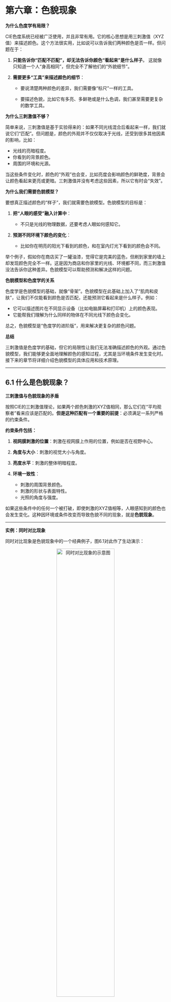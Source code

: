 # 第六章：色貌现象

**为什么色度学有局限？**

CIE色度系统已经被广泛使用，并且非常有用。它的核心思想是用三刺激值（XYZ值）来描述颜色。这个方法很实用，比如说可以告诉我们两种颜色是否一样。但问题在于：

1. **只能告诉你“匹配不匹配”，却无法告诉你颜色“看起来”是什么样子**。
   这就像只知道一个人“身高相同”，但完全不了解他们的“外貌细节”。

2. **需要更多“工具”来描述颜色的细节**：

    - 要说清楚两种颜色的差异，我们需要像“标尺”一样的工具。

    - 要描述色貌，比如它有多亮、多鲜艳或是什么色调，我们甚至需要更复杂的数学工具。

**为什么三刺激值不够？**

简单来说，三刺激值是基于实验得来的：如果不同光线混合后看起来一样，我们就说它们“匹配”。但问题是，颜色的外观并不仅仅取决于光线，还受到很多其他因素的影响，比如：

- 光线的亮暗程度。
- 你看到的背景颜色。
- 周围的环境和光源。

当这些条件变化时，颜色的“外观”也会变，比如亮度会影响颜色的鲜艳度，背景会让颜色看起来更亮或更暗。三刺激值并没有考虑这些因素，所以它有时会“失效”。

**为什么我们需要色貌模型？**

要想真正描述颜色的“样子”，我们就需要色貌模型。色貌模型的目标是：

1. **把“人眼的感受”融入计算中**：

    - 不只是光线的物理数据，还要考虑人眼如何感知它。

2. **预测不同环境下颜色的变化**：

    - 比如你在明亮的阳光下看到的颜色，和在室内灯光下看到的颜色会不同。

举个例子，假如你在商店买了一罐油漆，觉得它是完美的蓝色，但刷到家里的墙上却发现颜色完全不一样。这是因为商店和你家里的光线、环境都不同，而三刺激值没法告诉你这种差异。色貌模型可以帮助预测和解决这样的问题。

**色貌模型和色度学的关系**

色度学是色貌模型的基础，就像“骨架”。色貌模型在此基础上加入了“肌肉和皮肤”，让我们不仅能看到颜色是否匹配，还能预测它看起来是什么样子。例如：

- 它可以描述图片在不同显示设备（比如电脑屏幕和打印机）上的颜色表现。
- 它能帮我们理解为什么同样的物体在不同光线下颜色会变化。

总之，色貌模型是“色度学的进阶版”，用来解决更复杂的颜色问题。

**总结**

三刺激值是色度学的基础，但它的局限性让我们无法准确描述颜色的外观。通过色貌模型，我们能够更全面地理解颜色的感知过程，尤其是当环境条件发生变化时。接下来的章节将详细介绍色貌模型的具体应用和技术原理。

---

## 6.1 什么是色貌现象？

**三刺激值与色貌现象的矛盾**

按照CIE的三刺激值理论，如果两个颜色刺激的XYZ值相同，那么它们在“平均观察者”看来应该是匹配的。**但是这种匹配有一个重要的前提**：必须满足一系列严格的约束条件。

**约束条件包括：**

1. **视网膜刺激的位置**：刺激在视网膜上作用的位置，例如是否在视野中心。
2. **角度与大小**：刺激的视觉大小与角度。
3. **亮度水平**：刺激的整体明暗程度。
4. **环境一致性**：

    - 刺激的周围背景颜色。
    - 刺激的形状与表面特性。
    - 光照的角度与强度。

如果这些条件中的任何一个被打破，即使刺激的XYZ值相等，人眼感知到的颜色也会发生变化。这种因环境或条件改变而导致色貌不同的现象，就是**色貌现象**。

---

**实例：同时对比现象**

同时对比现象是色貌现象中的一个经典例子，图6.1对此作了生动演示：

<p align="center">
  <img src="../imgs/chapter6/6-1.png" alt="同时对比现象的示意图" width="60%">
</p>
<p align="center">
  图 6.1：同时对比现象示意图——（a）灰色块在相同灰色背景下；（b）灰色块分别位于白色和黑色背景下，展示背景亮度对颜色感知的影响。
</p>


1. **一致背景下的颜色匹配**：  
   在图6.1(a)中，两个灰色块放置在相同的灰色背景上。由于它们的三刺激值完全一致，同时它们处于相同的环境条件中，所以看起来颜色匹配。

2. **不同背景下的颜色失配**：  
   在图6.1(b)中，左侧灰色块被放置在白色背景上，右侧灰色块被放置在黑色背景上。尽管两块灰色块的XYZ值仍然完全相同，但它们的外观发生了显著变化：  

    - **黑色背景上的灰色块显得更亮**。  
    - **白色背景上的灰色块显得更暗**。


**原因**：  
这种现象源于背景亮度对颜色感知的影响。简单的三刺激值模型无法解释这种变化。

---

**为什么需要色貌模型？**

在许多实际应用中，三刺激值模型的约束条件很难完全满足，例如不同的光源、背景或观看角度都会改变色貌。在这些场景下，仅靠三刺激值描述颜色匹配已经不足，需要引入**色貌模型**来综合考虑以下因素：

1. **背景对颜色的影响**：  
   同时对比效应就是背景亮度影响颜色感知的典型案例。

2. **周围环境的变化**：  
   不同的光源、亮度水平或周围颜色都会对色貌产生显著影响。

3. **认知和心理的影响**：  
   大脑对颜色的解释、记忆偏好以及观看情境等因素也会改变颜色的感知。

---

**总结**

色貌现象打破了三刺激值系统的基础假设，表明需要更复杂的模型来描述颜色在复杂环境中的感知外观。色貌模型通过引入更多的环境和心理参数，能够更准确地预测颜色在实际场景中的表现，为颜色科学和实际应用提供了重要工具。

---

## 6.2 同时对比、增强效应和扩展效应

同时对比、清晰化效应和扩展效应是与刺激的**空间结构**密切相关的三种**色貌现象**。这些现象通过背景和空间结构的变化影响颜色的感知。

**同时对比现象**

图6.1已经展示了**同时对比现象**。当两个相同的灰色块分别置于不同背景上时，其外观发生了显著变化：

    - 黑色背景让灰色块看起来更亮。
	- 白色背景让灰色块看起来更暗。

**同时对比现象**是背景颜色改变导致刺激色貌偏移的结果。这些颜色偏移与**对立颜色理论**密切相关：

	- 明暗对立：浅色背景让颜色看起来更暗，深色背景让颜色看起来更亮。
	- 色调对立：
		- 红色诱发绿色感。
		- 黄色诱发蓝色感。
		- 蓝色诱发黄色感。

这种现象已被广泛研究和应用，例如Josef Albers在《颜色的相互作用》中教授艺术家和设计师如何规避误区并利用这一效应。更深入的研究可以在经典**色觉书籍**中找到，例如Hurvich（1981）、Boynton（1979）和Evans（1948）。

Cornelissen和Brenner（1991）基于局部色适应的概念，探讨了适应与**色感诱导**的关系。Blackwell和Buchsbaum（1988a）则研究了**空间**和**色彩因素**对诱导程度的影响。

<p align="center">
  <img src="../imgs/chapter6/6-2.png" alt="复杂的同时对比现象" width="60%">
</p>
<p align="center">
  图 6.2：复杂同时对比现象示意图——红色和青色方块分别被黄色和蓝色条纹包围。右侧压缩后的图像展示了随着空间频率增加（或块状减小），效应的增强。
</p>

**图 6.2 的说明**

图6.2展示了**同时对比现象**的复杂性。所有红色方块（图6.2(a)）和青色方块（图6.2(b)）的边缘色彩（两条黄色边和两条蓝色边）是完全一致的。然而，方块的外观取决于其位于黄色条纹还是蓝色条纹上：

	- 黄色条纹上的方块：受到黄色的诱导，看起来更深、更偏蓝。
	- 蓝色条纹上的方块：受到蓝色的诱导，看起来更浅、更偏黄。

这种对比效应并不仅仅由方块局部的边缘颜色决定，还受到更大范围的**空间结构**影响。右侧压缩后的面板说明了这种效应与**空间频率**的依赖关系：随着块状变小或频率变高，诱导效应增强。

这种现象有时被称为**色彩白效应（Chromatic White Effect）**。历史上，它的灰阶版本被称为**White错觉（White’s Illusion）**，但White（2010）指出更合适的命名可能是**Munker错觉**或**Munker-White错觉**。这一现象已经被多种**认知和计算理论**探讨，包括：

	- 格式塔心理学的“图-地”解释：这种解释强调背景和主体之间的整体关系。
	- 计算视觉模型：Blakeslee和McCourt（1999）提出的计算模型成功预测了该效应。

**小结**

同时对比现象是色貌现象的核心，展示了背景颜色和空间结构如何共同影响颜色感知。这些效应不仅影响设计与艺术，也为理解人类视觉系统提供了重要线索。

---

**Crispening（增强效应）**


增强效应（Crispening）是指当比较的颜色刺激与其背景颜色相似时，人眼对颜色差异的感知会被放大。换句话说，当刺激与背景的颜色接近时，刺激之间的颜色差异会显得更为明显。

**增强效应的示例**

图6.3展示了增强效应的一个典型例子：两个灰色样本在不同背景上的表现：

	- 当灰色样本位于灰色背景上时，它们的亮度差异显得更大。
	- 而当样本位于白色或黑色背景上时，亮度差异显得较小。

这种现象同样适用于颜色差异。例如，当彩色样本的背景颜色与样本颜色接近时，样本间的色彩差异也会显得更加明显。

<p align="center">
  <img src="../imgs/chapter6/6-3.png" alt="增强效应的示意图" width="60%">
</p>
<p align="center">
  图 6.3：增强效应示意图——两个灰色样本在灰色背景上的亮度差异更为显著，而在白色或黑色背景上则显得较弱。
</p>

**理论基础与研究**

增强效应的理论基础可以追溯到Craik（1939）的一篇经典论文，他提出这种现象是**局部适应**的结果。此后，Semmelroth（1970）对增强效应进行了全面研究，并提出了一种预测模型。而Whittle（1992）在研究灰阶差异的感知时，提供了一个更现代化的模型。

**小结**

增强效应展示了背景与刺激颜色相似性对感知的显著影响。这一现象强调了背景颜色在颜色感知中的重要作用，为色貌模型的研究提供了重要线索。进一步研究和建模有助于更准确地预测颜色在不同背景条件下的感知差异。

---

**Spreading（扩散效应）**


扩散效应（Spreading）是指当刺激的**空间频率**增加（即刺激变得更小或间隔更紧密）时，同时对比效应逐渐减弱，取而代之的是颜色与背景的**混合现象**。这种混合并不是完全的颜色融合，而是刺激的颜色开始受到背景颜色的影响，显得更加接近背景的色调。

**扩散效应的特点**

1. **空间频率的影响**：  
   当刺激的空间频率进一步增加到足够高时，刺激和背景会发生“**空间融合**”，即它们不再被视为独立的元素，而是作为一个整体来看待（例如半色调图像中的小点在足够远的距离看起来是连续的色块）。

2. **扩散与融合的区别**：  
   扩散效应发生在刺激仍然被感知为独立个体的情况下，即在空间频率尚未达到完全融合之前。

**扩散效应的示例**

图6.4展示了扩散效应在颜色维度上的表现。红色条纹位于黄色和蓝色背景上，并随着空间频率的变化表现出不同程度的扩散现象：

	- 红色条纹在蓝色背景上显得更偏蓝。
	- 红色条纹在黄色背景上显得更偏黄。

随着空间频率增加（条纹变得更窄，或者观察者的观看距离增加），红色条纹的颜色更加受到背景颜色的影响，扩散效应变得更显著。图6.4的右侧通过压缩水平图案来增加条纹的空间频率，直观展示了这一现象。

<p align="center">
  <img src="../imgs/chapter6/6-4.png" alt="扩散效应的示意图" width="60%">
</p>
<p align="center">
  图 6.4：扩散效应示意图——红色条纹在蓝色背景上显得偏蓝，在黄色背景上显得偏黄。右侧压缩图案增加了空间频率，使扩散效应更为显著。
</p>

**扩散效应的研究与应用**

1. **早期研究**：  
   Chevreul（1839）在研究挂毯设计时首次系统研究了扩散效应与对比效应。他发现为了在挂毯的复杂空间结构中保持设计元素的色貌，设计者常常需要根据背景和配置调整色彩。

2. **相关现象**：  
   扩散效应与**霓虹扩散效应（Neon Spreading）**有一定关联，后者是一种结合了扩散和透明感知的更复杂现象，Bressan（1993）对此作了详细研究。

**扩散效应的生理基础**

扩散效应及其相关现象表明，人类视觉系统的**侧向交互作用**和**适应效应**在颜色感知中起到了重要作用。这种机制不仅影响我们对局部颜色的感知，也决定了刺激在不同空间频率下的外观变化。

**小结**

扩散效应说明了背景与空间频率在颜色感知中的重要性。通过了解扩散效应，可以更好地设计色彩在复杂视觉场景中的表现，尤其是在需要控制背景与主体颜色交互的应用中（如图像处理、印刷设计等）。

---


## 6.3 贝佐尔德-布鲁克色相偏移（色相随亮度变化）

通常，人们认为色相可以通过单色光的波长来指定。然而，事实并非如此，正如贝佐尔德-布鲁克色相偏移现象所示。色相偏移发生在观察单色刺激时，随着其亮度变化，色相并不会保持不变。

**图 6.5：贝佐尔德-布鲁克色相偏移的实验数据示例。**  
图中显示了在亮度降低10倍的情况下，为保持色相恒定所需的波长变化。

<p align="center">
  <img src="../imgs/chapter6/6-5.png" alt="贝佐尔德-布鲁克色相偏移的实验数据示例" width="60%">
</p>
<p align="center">
  图 6.5：贝佐尔德-布鲁克色相偏移的实验数据示例。
</p>

**贝佐尔德-布鲁克色相偏移的实验结果**  
Purdy（1931）报道了一些关于贝佐尔德-布鲁克色相偏移的典型实验结果。图 6.5 展示了Purdy（1931）研究中的部分结果。图中的数据表明，为了保持色相恒定，随着亮度降低10倍，所需的波长变化。例如，要匹配650 nm光的色相，在亮度减少到原来的十分之一时（即亮度减少10倍），所需的光波长为620 nm（波长偏移-30 nm）。需要注意的是，给定的单色光无论在何种亮度水平下，其相对三刺激值都是相同的（因为在三刺激色度学中通常不考虑绝对亮度水平）。因此，仅凭三刺激值可以预测单色光在所有亮度水平下的颜色应该保持不变。然而，Purdy的结果显然推翻了这一假设，表明要预测色貌，必须考虑绝对亮度水平。

**贝佐尔德-布鲁克色相偏移的含义**  
贝佐尔德-布鲁克色相偏移表明，在视网膜锥体吸收能量之后、色相判断之前，视觉系统中存在非线性过程。Savoie（1973）讨论了一些更现代的数据和对贝佐尔德-布鲁克色相偏移的建模。Hunt（1989）则指出，贝佐尔德-布鲁克色相偏移不会发生在相关颜色之间。

---

## 6.4 阿布尼效应（色相随色度纯度变化）

如果将白光与给定波长的单色光进行加法混合，混合物的色度纯度会发生变化，同时保持恒定的主波长。可能有理由认为，在色度图中，这些混合物的集合会沿着从白点到单色刺激的直线分布，并且其感知色相保持不变。然而，正如贝佐尔德-布鲁克色相偏移所示，单色刺激的波长并不能很好地描述感知色相。将单色光与白光混合同样不能保持色相不变。这种现象被称为阿布尼效应。

阿布尼效应可以通过绘制单色光与白光混合物的恒定感知色相的等高线来加以说明。这些结果来自于Robertson（1970）的一项研究，图 6.6 展示了这一结果。图 6.6 显示了几条恒定感知色相的曲线，这些曲线是基于三位观察者的心理物理实验结果绘制的。在色度图中，恒定感知色相的曲线呈现弯曲形状，这一现象也适用于其他类型的刺激。例如，通过研究Newhall（1940）发布的Munsell色相重新命名研究，我们可以看到恒定Munsell色相的曲线，这些曲线如图 6.7 所示。

<p align="center">
  <img src="../imgs/chapter6/6-6.png" alt="阿布尼效应示意图" width="60%">
</p>
<p align="center">
  图 6.6：CIE 1931色度图中恒定色相的等高线，展示了阿布尼效应。
</p>

<p align="center">
  <img src="../imgs/chapter6/6-7.png" alt="恒定Munsell色相的等高线" width="60%">
</p>
<p align="center">
  图 6.7：CIE 1931色度图中恒定Munsell色相（色值为5）的等高线。
</p>

**阿布尼效应的含义**  
总而言之，阿布尼效应指出，在色度图中，从白点辐射出的直线并不是恒定色相的线。与贝佐尔德-布鲁克效应类似，阿布尼效应暗示了视觉系统中锥体激发与色相感知之间的非线性过程，Purdy（1931）对此进行了讨论。近期关于贝佐尔德-布鲁克色相偏移和阿布尼效应的实验数据已由Ayama等人（1987）和O’Neil等人（2012）发布。

---


## 6.5 赫尔姆霍兹-科尔劳施效应（明度依赖于亮度和色度）

在CIE色度系统中，Y三刺激值定义了刺激的亮度，或称亮度因子，通常用于表示刺激在光谱分布上的光强。然而，亮度仅反映物理光学特性，无法直接表示人眼对明度的感知，这种感知会受到色度纯度（饱和度）和色相的显著影响。赫尔姆霍兹-科尔劳施效应即描述了这种现象：当亮度（Y值）保持不变时，感知明度随色度纯度（饱和度）的增加而增强。这种效应在恒定亮度的情况下，表现为图 6.8 中等高线的弯曲。图中的等高线标注了在不同色度下，感知明度相对于白点明度的比值，数值越大，说明感知明度越高。

<p align="center">
  <img src="../imgs/chapter6/6-8.png" alt="赫尔姆霍兹-科尔劳施效应示意图" width="60%">
</p>
<p align="center">
  图 6.8：赫尔姆霍兹-科尔劳施效应示意图——恒定亮度下的感知明度与亮度比的等高线。
</p>

> 译者注：这个图稍微有些抽象，我们尝试理解下。首先等高线标签‘1.0’，‘1.1’表示的是感知亮度（明度）相对于物理亮度的比值，离白点越远，色纯度越高，人眼对这些颜色的感知亮度（明度）显著增强，因此比值变大。这个点就是该效应的核心——即明度受色度影响，色度值越大（颜色越纯），人眼感觉越亮！

**赫尔姆霍兹-科尔劳施效应的建模**  
已经采取了多种方法来建模赫尔姆霍兹-科尔劳施效应。其中一种方法使用了Ware和Cowan方程（Hunt 1991a）。这些方程依赖于计算一个基于色度的修正因子，如公式(6.1)所示：

<div class="math-block">
  <div class="equation">
    $$
    F = 0.256 - 0.184y - 2.527xy + 4.656x^3y + 4.657xy^4 \tag{6.1}
    $$ 
  </div>
</div>

公式(6.1)给出了色度相关的修正因子。对所有相关的刺激进行修正因子的计算后，如果满足公式(6.2)中的等式，则认为两个刺激在明度上是相同的。

<div class="math-block">
  <div class="equation">
    $$
    \log(L_1) + F_1 = \log(L_2) + F_2 \tag{6.2}
    $$ 
  </div>
</div>

在公式(6.2)中，\( L \) 是亮度，\( F \) 是根据公式(6.1)计算出的修正因子。Ware和Cowan方程最初是为不相关颜色导出的。类似的实验结果表明，赫尔姆霍兹-科尔劳施效应也适用于相关颜色。

**赫尔姆霍兹-科尔劳施效应的应用**  
Fairchild和Pirrotta（1991）对这些研究进行了回顾，并推导出一个简单的预测方程。在这项工作中，推导出了CIELAB明度预测器 \( L^* \) 的修正公式，\( L^* \) 作为CIELAB色度 \( C^*_{ab} \) 和色相角 \( h_{ab} \) 的函数。色度明度预测器 \( L^{**} \) 的形式如公式(6.3)所示：

<div class="math-block">
  <div class="equation">
    $$
    L^{**} = L^* + f_2(L^*)f_1(h_{ab})C^*_{ab} \tag{6.3}
    $$ 
  </div>
</div>

公式(6.3)通过调整基于亮度的 \( L^* \) 明度预测器，加入了一个与色度和色相相关的附加因子，从而描述了赫尔姆霍兹-科尔劳施效应。这一明度预测器的详细信息可以在Fairchild和Pirrotta（1991）中找到。

**赫尔姆霍兹-科尔劳施效应的示例**  
赫尔姆霍兹-科尔劳施效应的一个例子可以通过观察Munsell色卡样本来验证。恒定Munsell色值的样本定义为具有恒定亮度因子。因此，当检查给定色相和色值的Munsell色卡样本时，亮度因子保持不变，而色度在变化。检查这些色卡的样本可以看出，较高色度的色卡确实显得更亮，且效应的大小取决于所检查的具体色相和色值。

**赫尔姆霍兹-科尔劳施效应的结论**  
赫尔姆霍兹-科尔劳施效应表明，感知明度（以及亮度）不能严格地被视为刺激亮度（或相对亮度）的单一维度函数。当刺激的色度增加时，在恒定亮度下，它看起来更亮。通过闪烁光度法（如 \( V(l) \) 曲线）测量的光谱光效能与赫尔姆霍兹-科尔劳施效应所描述的异色明度匹配的差异，已被Kraft和Werner（1994）研究并讨论。

> 译者注：该效应对于tone mapping operator的算法影响很大，传统tmo认为，只要压缩亮度就可以了，但实际上，亮度的感知（明度）是和色纯度相关的，所以对于TMO的设计，只考虑亮度的压缩是远远不够的

---
## 6.6 亨特效应（彩度随亮度增加而增强）

通过仔细观察周围的视觉世界，可以发现物体的色貌会随着整体亮度水平的变化而显著改变。例如，在阳光明媚的夏日下午，物体显得鲜艳和对比度强，而在黄昏时，颜色则变得暗淡和低调。亨特效应和史蒂文斯效应（参见 6.7 节）描述了这些外观属性。图 6.9 通过一组模拟不同照明水平的照片展示了这些效应。

<p align="center">
  <img src="../imgs/chapter6/6-9.png" alt="亨特效应和史蒂文斯效应的模拟场景" width="60%">
</p>
<p align="center">
  图 6.9：模拟亨特效应和史蒂文斯效应的照片序列——左侧图像为高亮度场景（中午），显示高对比度和高彩度；向右逐渐降低亮度，直到最右端的黄昏光照水平，对比度和彩度都显著下降。
</p>

**亨特效应的研究背景**  
亨特效应得名于 Hunt（1952）的一项研究，该研究探讨了光明和黑暗适应对颜色感知的影响。在这项研究中，Hunt 使用一种双眼分视法（haploscopic matching），让每只眼睛适应不同的观察条件，并通过每只眼所呈现刺激之间的匹配来收集对应颜色的数据。图 6.10 展示了亨特研究结果的示意图，其中数据点表示不同适应水平下对应彩度感知的变化。

<p align="center">
  <img src="../imgs/chapter6/6-10.png" alt="亨特效应的对应色度示意图" width="60%">
</p>
<p align="center">
  图 6.10：亨特效应示意图——显示在亮度变化中的对应色度，数据点以亮度水平标记。
</p>

> 译者注：这张图很有可能绘制出错了，hunt描述的是随着亮度增大，彩度增大——就是越远离中心白点，靠近边缘——这个图绘制反了


亨特的研究表明，低色度纯度的刺激在亮度为 10,000 cd/m² 时，需要与亮度为 1 cd/m² 的高色度纯度刺激匹配。更简单地说，随着给定颜色刺激亮度的增加，其感知的彩度也会增加。

**亨特效应的观察实例**  
亨特效应可以通过多种方式观察到。例如，通过观察图 4.1 中渲染的立方体，并假设你身处该照明环境中，可以注意到被更多光线照射的立方体面显得更有彩度。同样，可以将一张彩色图像（如图 4.1）放置在低光照环境下，观察其颜色变得暗淡。然后，将其移动到显著更亮的环境（例如明亮的观察箱或阳光下），你会发现图像元素的彩度显著增强。图 6.9 模拟了这一现象。

**亨特效应的意义**  
亨特效应表明，给定刺激的彩度随着亮度水平的增加而增强。这一效应强调了在色貌模型中考虑绝对亮度水平的重要性，而传统的色度学并未考虑这一点。

> **译者注：亨特效应对ISP算法的启示**  

> **色调映射（Tone Mapping）**：在亮度被压缩的高亮区域，由于没有相应降低彩度，色彩会呈现不自然的过度饱和状态。
特别是在原本高亮的区域，色彩会显得特别鲜艳，与实际视觉体验不符。而且，不同亮度区域的色彩饱和度会出现不连续的现象。高光区域的色彩会显得特别突兀，而暗部区域的色彩则相对显得过于暗淡，
这就是目前很多企业遇到的问题。
---

## 6.7 史蒂文斯效应（对比度随亮度增加而增强）

史蒂文斯效应是亨特效应的近亲。亨特效应指的是**彩度对比度（Colorfulness Contrast）**随着亮度增加而增强，而史蒂文斯效应则指的是**明度对比度（Brightness/Lightness Contrast）**随亮度增加而增强。

在理解这些效应时，对比度应被看作是感知明度（或亮度）相对于物理亮度变化率的速率。例如，随着亮度增加，黑色会显得更深沉，白色会显得更明亮，从而增强了对比度。有关对比度的更完整讨论，请参阅 Fairchild (1995b)。

---

**史蒂文斯效应的研究背景**  
史蒂文斯效应得名于一项经典心理物理学研究（Stevens and Stevens, 1963）。在这项研究中，观察者被要求在不同适应条件下对刺激的明度进行大小估计。研究结果表明，感知明度与测量亮度之间的关系通常遵循一个幂函数。这种幂函数关系在心理物理学中有时被称为**史蒂文斯幂律**。

在以线性坐标绘制时，幂函数的关系会呈现曲线，但在对数坐标系下，幂函数的关系会成为一条直线，其斜率等于幂函数的指数。图 6.11 展示了 Stevens 和 Stevens (1963) 实验中典型的结果，其中在对数轴上绘制了不同适应亮度下的平均相对明度估计与相对亮度的关系。

<p align="center">
  <img src="../imgs/chapter6/6-11.png" alt="史蒂文斯效应的明度对比曲线" width="60%">
</p>
<p align="center">
  图 6.11：史蒂文斯效应中明度对比度随着适应亮度变化的曲线。黑色曲线表示暗适应，红色、绿色和蓝色曲线分别表示增加的亮适应水平。
</p>

---

**史蒂文斯效应的意义**  
如图 6.11 所示，随着适应亮度增加，该关系的斜率（也即幂函数的指数）会增加。这表明，当亮度水平增加时：

- 黑色会显得更深沉。

- 白色会显得更明亮。

这种现象看似有些反直觉，但它确实是人眼的感知规律。你可以通过观察图像在高亮度和低亮度下的表现来验证史蒂文斯效应：
1. 在低亮度水平下，图像的对比度较低：白色区域看起来不够明亮，黑色区域也不够深。
2. 当图像放置到显著更高的照明环境中时，白色区域变得非常明亮，黑色区域变得更暗，对比度显著增强。

图 6.9 中对彩色图像的模拟同样展示了这一现象。

---

## 6.8 赫尔森-贾德效应（非选择性样本的色相变化）

**赫尔森-贾德效应**是一种难以捉摸的现象，在正常的观察条件下几乎无法察觉。实际上，它在实际应用中的重要性非常有限。然而，这一效应被纳入讨论，因为一些色貌模型（如 Hunt 模型和 Nayatani 等人模型）对这一效应有相当明确的预测。因此，在实现这些模型时，理解其定义并评估其重要性非常必要。

---


**实验背景与结果**
最早描述赫尔森-贾德效应的实验数据由 Helson (1938) 提出。在实验中，观察者被放置在一个光室中（类似于一个封闭的小房间），这个房间通过几乎单色的光线照明。经过一定的训练后，观察者需要对各种中性（非选择性）样本赋予 Munsell 标准值。

实验的典型结果如图 6.12 所示，背景为 Munsell 值为 5 的中性灰。实验表明，在强烈的单色光照下：

1. **样本比背景亮时**，样本呈现与光源相同的色相。

2. **样本比背景暗时**，样本呈现光源补色的色相。

<p align="center">
  <img src="../imgs/chapter6/6-12.png" alt="赫尔森-贾德效应的实验结果示意图" width="60%">
</p>
<p align="center">
  图 6.12：赫尔森（1938）实验结果的示意图——中性样本在绿色光源下的 Munsell 色相和色度变化，背景为灰色。
</p>

---

**关键发现与局限性**

1. **单色光的必要性**  
   赫尔森指出，这种效应只有在几乎完全单色的光源下才能观察到。如果光线中加入了 5% 的白光，效应完全消失。这意味着该效应在实际应用中意义有限，因为颜色刺激几乎从未在纯单色光下进行评估。

2. **特殊实验条件**  
   最近的实验（Mori et al., 1991）通过双眼分视法（haploscopic viewing）再现了这一效应，这种方法为每只眼睛提供不同的适应条件，从而增加了观察到该效应的可能性。然而，这种效应在正常观察条件下无法观察或演示。

3. **认知机制与适应**  
   在正常的视觉条件下，认知机制会“抵消光源的影响”（discount the illuminant），从而使中性样本的外观保持中性色。然而，单色光环境和分视法实验可能阻碍了这些认知机制的正常发挥，从而导致该效应的产生。

4. **高色度的矛盾现象**  
   在赫尔森的实验中，观察者对 Munsell 值小于 2 的样本赋予了高达 6–8 的色度值。由于 Munsell 值为 2 的样本接近黑色，这种现象在实际物体模式中是不可能发生的。观察者报告称，在这些条件下，样本上似乎叠加了光源补色的“发光效应”，这与同时对比效应和不完全适应一致。

5. **实验复杂性的影响**  
   赫尔森-贾德效应只能在简单的实验条件下观察到。例如，单独的非选择性样本在均匀背景上呈现效应，而复杂的刺激（例如一系列不同反射率的非选择性样本）无法产生该效应。

---

**效应的意义与模型预测**

尽管赫尔森-贾德效应的实际重要性存疑，但它对某些色貌模型的预测有一定影响。这些模型在处理强光源下的色外观预测时，需要考虑这一效应的可能性。

---
## 6.9 巴特尔森-布雷内曼方程（图像对比度随环境变化）

通过匹配和比例测量实验，巴特尔森和布雷内曼发现：当图像的环境从暗变为弱光再到明亮时，**图像的感知对比度会增强**。

**机制分析**：

   - 暗环境会使图像的暗部区域看起来更亮，但对亮部区域影响较小（白色区域仍然显得是白色）。

   - 由于暗部区域的变化较大，整体感知对比度随之改变。

这些结果与摄影印刷和图像再现中的最佳色调再现要求一致。例如：

- **摄影打印**：在平均亮度环境中观看的照片，原始场景与打印图像的相对亮度呈一对一的线性关系。

- **投影胶片**：在暗环境下观看时，由于环境降低了感知对比度，胶片需要通过更高的物理对比度（伽马约为 1.5）进行补偿。

- **电视图像**：通常在弱光环境中观看，电视系统会采用伽马约为 1.25 的指数关系来调整图像。

<p align="center">
  <img src="../imgs/chapter6/6-13.png" alt="巴特尔森-布雷内曼实验中的明度对比变化曲线" width="60%">
</p>
<p align="center">
  图 6.13：巴特尔森-布雷内曼实验结果——环境相对亮度对感知明度对比度的影响（巴特尔森，1975）。
</p>

**环境效应的依赖性**  

巴特尔森和布雷内曼的研究进一步指出，**环境效应的大小**取决于以下因素：

1. **观察者个体差异**：不同的观察者对环境变化的敏感性不同。

2. **图像尺寸**：较大的图像可能减少环境对对比度的影响。

3. **任务要求**：如果观察者专注于图像中央部分，环境效应几乎可以完全消除（Fairchild 和 Johnson，1999；Liu 和 Fairchild，2007）。

**巴特尔森-布雷内曼方程**  
巴特尔森和布雷内曼发表了描述实验结果的方程，并在后续研究中（Bartleson, 1975）给出了简化形式，以方便实际应用。图 6.13 展示了环境对明度对比的影响，其结果在对数坐标下呈直线关系，转换为线性坐标时则为幂函数。

**日常应用中的反例**  

有趣的是，尽管巴特尔森-布雷内曼方程预测暗环境会降低感知对比度，但在日常使用中常会出现相反的现象。例如：

- 使用者在电脑工作站工作时常关闭房间灯光以提高显示器的对比度。

- 这种现象实际上是因为房间灯光会在显示器屏幕表面引入反射，降低图像的物理对比度。

- 如果可以在不增加反射的情况下照亮显示器周围环境（例如在显示器后方放置光源），显示器的感知对比度实际上会比完全黑暗环境下更高。


> 译者注：该效应和gamma很相似，但是不是一回事情，它关注的是图像整体的感知对比度，而gamma是关注的中性灰的精细变化。

---

## 6.10 消光效应


人眼对光源颜色的适应可以分为两种机制：感官机制和认知机制。科学研究表明（Fairchild 1992b, 1993a; Hunt 和 Winter 1975），仅靠感官机制无法完全适应光源颜色的变化。然而，在日常生活中，我们通常会感知物体的颜色，仿佛已经完全适应了光源颜色。比如，在钨丝灯、荧光灯或日光下，白色物体依然看起来是白色。这种现象的实现，依赖于我们的大脑对物体、光源和观察环境的认知能力，而不仅仅是眼睛的感官功能。关于这些适应机制的具体细节，可以参考本书第8章。

“抵消光源效应”是指人们能够根据当前的光源环境调整对物体颜色的理解。这种能力使我们对物体颜色的感知更加稳定，不会因为光源的变化而有太大偏差。换句话说，我们常常会觉得“颜色属于物体本身”，而不是因为光线不同而改变。

这种能力对图像处理有重要意义，尤其是在比较不同介质（如纸质印刷品和电子屏幕显示）时。例如，当我们看印刷品时，通常能够忽略周围光线的影响，正确地感知颜色。但在观看电脑屏幕时，由于屏幕上的颜色不是反射光，而是发光，这种“抵消光源”的效果就不明显了。因此，在设计与光源相关的视觉系统时，需要特别考虑这种差异。

近年来，许多研究探讨了复杂的视觉环境如何影响颜色感知。比如：

- **Gilchrist** 和 **Arend** 等人研究了背景对颜色的影响；
- **Craven** 和 **Foster** 探讨了观察者如何分辨光源颜色的变化和物体颜色的变化；
- **Lotto** 和 **Purves** 提出了经验理论，尝试用实际观察结果解释颜色感知。

通过这些研究，我们更加了解了大脑是如何“忽略”光源的颜色变化，让我们看见物体真实颜色的。

> 译者注：该效应和color constancy有何显著区别？我觉得是没有的。



---

## 6.11 其他背景、结构和心理效应

有许多不同的颜色感知效应，它们取决于刺激的结构和/或背景。其中一些属于视觉错觉，另一些则提出了传统色度学和颜色感知建模的有趣挑战。有许多有趣的视觉错觉，几乎所有关于颜色或视觉的优秀教材都会包括一些视觉错觉（如Barlow和Mollon 1982，Hurvich 1981，Wandell 1995）。因此，在此不会重复这些内容。然而，几个例子有助于说明背景和结构效应对颜色感知的重要性。

<p align="center">
  <img src="../imgs/chapter6/6-14.png" alt="结构错觉示例，中心圆圈的大小对比" width="60%">
</p>
<p align="center">
  图 6.14：结构错觉示例，两个中央圆圈的直径相同，但一个圆圈看起来较小，因为它被较大的圆圈包围。
</p>

**背景和结构效应示例**

图6.14展示了一个与颜色无关的结构性错觉，但它确实说明了背景的重要性。图中的两个中央圆圈在物理上具有相同的直径。然而，环绕着较大圆圈的那个圆圈看起来比另一个小。尽管这个效应没有专门涉及颜色问题，但它显示了空间变量如何影响感知，并且空间和色觉之间肯定存在相互作用。

**空间结构对颜色感知的影响**

在颜色感知方面，大小、形状和空间结构可以产生重要影响。一般来说，较大的刺激物看起来更亮且较少饱和，可能是由于局部适应于刺激本身。Xiao等人（2009，2010，2011）最近的研究探讨了大小和背景效应对颜色感知的影响。各种透明度效应有助于说明空间感知和色觉之间的相互作用。Adelson（1993）构建了一个这样的演示。图6.15(a)显示了两行相同的灰色菱形。在图6.15(b)中，灰色尖端添加到了菱形上，但几乎没有影响菱形本身的外观。在图6.15(c)中，菱形被部分放置在两种不同的背景上。由于菱形的部分与两种背景重叠，所以两行菱形的外观变化最小。然而，在图6.15(d)中，背景和尖端都已加入到菱形中。现在，由于背景和尖端的共同作用，两个菱形行之间的外观差异变得显著。这一变化可以被认知为透明或阴影效应。

**颜色感知中的空间配置与认知解释**

同样的演示可以通过使用例如黄色和蓝色背景与尖端来完成，进而展示颜色感知的效应。这个演示说明，不仅是刺激物的空间配置，而且它们的感知解释也会影响外观。图6.16展示了一个类似的效应，发生在现实场景中，其中建筑物侧面的阴影效果被轻松忽略（参见6.10节中的照明去除效应，图6.16提供了一个例子）。

**“填充”效应和其他感知现象**


<p align="center">
  <img src="../imgs/chapter6/6-15.png" alt="依赖于空间结构解释的显现对比效应" width="60%">
</p>
<p align="center">
  图 6.15：依赖于空间结构解释的显现对比效应。 
  (a) 两行相同的灰色菱形。 
  (b) 添加尖端后，菱形的外观几乎没有变化。 
  (c) 菱形放置在两个不同的背景上，外观变化最小。 
  (d) 同时添加背景和尖端后，外观差异显著，菱形的下行看起来像是被阴影遮挡的物体。
</p>

<p align="center">
  <img src="../imgs/chapter6/6-16.png" alt="现实世界中的照明去除效应" width="60%">
</p>
<p align="center">
  图 6.16：现实世界中的照明去除效应。 
  我们能够轻松辨认出棚屋侧面在阴影中的白色油漆与屋顶在阳光下的深灰色瓦片，即使这两个区域的亮度相同。图像中，白色区域看起来更亮，因为我们去除了照明差异的影响（在现实场景中，这一效应更加显著）。
</p>


与此相关的还有各种“填充”感知现象，最近De Weerd等人（1998）的研究对此进行了探讨。Shevell（1993，2012）报告了关于结构效应对颜色感知的其他重要证据。在早期的实验中，简单的空间结构被添加到有色刺激物的周围，这些效应深远，无法通过通常的同时对比和适应理论来解释。Shevell（2012）回顾了几项关于这些效应的研究。这些结果突显了在考虑空间和颜色变量时应当将它们视为相互关联的因素，而非单独的存在。虽然各种颜色感知模型确实以简单的方式将空间变量纳入其中，但沿着Poirson和Wandell（1993）提出的思路进行更复杂的探索仍然是必要的。

**基于认知解释的颜色演示和效应**

其他一些有趣的颜色演示和效应在一定程度上依赖于对刺激物结构和背景的认知解释。经典的记忆颜色实验通常出现在感觉与知觉教材中，属于这一类。记忆颜色是指观察者记住熟悉物体的典型颜色。在图像重现中，像天空、皮肤和叶子这样的物体常常被提及（Bartleson 1960，Hunt 1995，Hunt等人 1974）。其他例子包括一些简单且容易重复的实验，例如用橙色纸张剪出番茄和香蕉的形状，观察者被要求评估这两个物体的颜色感知。通常，剪成香蕉形状的橙色纸张会被感知为比任意形状的纸张更黄色，而剪成番茄形状的纸张则会被感知为更红。这些效应虽然较小，但却非常一致，再次强调了观察者对刺激物的解读在颜色感知中的重要性。

**记忆颜色的实验结果**

关于颜色记忆特征的更多实验结果已由Nilsson和Nelson（1981）以及Jin和Shevell（1996）发表。


### 6.11.1 两色投影

与记忆颜色相关的现象之一是由Land（1959）展示的著名两色投影，这种投影包含了完整的色貌，尽管它没有使用传统颜色计量理论所要求的三种基色。图6.17展示了两色投影的过程。原始彩色图像（图6.17(a)）被分离成三种黑白正片（图6.17(b)），分别代表红色、绿色和蓝色信息，类似于Maxwell（1858-1862）原始的彩色摄影过程。通常，这三张正片会通过红、绿、蓝滤光片进行投影并重叠，从而准确再现原始图像（如图6.17(a)所示）。然而，在Land的两色投影中，红色分离图像通过红色滤光片投影，绿色分离图像使用白光投影，而蓝色分离图像则完全不进行投影（如图6.17(c)所示）。虽然可以预期这种投影只会产生一种偏粉色的图像，但结果确实呈现出相当丰富的色彩（尽管远不如三色投影那样丰富，Land似乎从未进行过直接比较）。两色投影的质量取决于主题内容，因为如果能够应用记忆颜色，效果会得到增强。事实上，Kodak在1915年就专利了一种两色系统，名为Kodachrome（后来的其他产品也使用了这一名称），这比Land意外重新发现该技术的时间早了几十年（McCarthy 1987）。此外，还有其他商业系统，如1916年起用于电影的两色Technicolor。图6.18展示了1914年乔治·伊士曼使用两色（橙色/青色）Kodachrome胶片拍摄的图像。与Land的两色投影一样，肤色是最常见的主题。

<p align="center">
  <img src="../imgs/chapter6/6-17.png" alt="两色图像复原示例" width="60%">
</p>
<p align="center">
  图 6.17：两色图像复原的示例。（a）原始全彩图像。（b）图像的红、绿、蓝分离。（c）红色分离图像通过红色滤光片投影，绿色分离图像使用白光投影的组合。
</p>


**图6.18 乔治·伊士曼的肖像，约1914年**

此图像使用了早期（于1915年获得专利）的两色Kodachrome过程制作，使用低密度的绿色青色板（来自绿色曝光）和高密度的橙色板（来自红色曝光），这两片板被夹在一起形成单一透明板。图像由乔治·伊士曼国际摄影和电影博物馆提供。

<p align="center">
  <img src="../imgs/chapter6/6-18.png" alt="乔治·伊士曼肖像" width="60%">
</p>
<p align="center">
  图 6.18：乔治·伊士曼的肖像，约1914年。使用早期两色Kodachrome过程制作的彩色板，组装过程。此图像由乔治·伊士曼国际摄影和电影博物馆提供。
</p>

**颜色对心理的影响**

纯粹的心理学效应，例如颜色对情绪的影响，也是非常有趣的（即使未完全被科学阐明），且与颜色感知效应相关。关于颜色与人类反应的整体研究可以在Babbitt（1967）中找到，该书重点讨论了颜色与健康之间的相互作用，而Birren（1978）则提供了一个科学且合适的怀疑态度，讨论颜色对人类的影响。虽然颜色确实可以影响人的情绪，甚至有时影响表现，但这种效应通常是个体性的，而且强度在不同人之间差异显著。因此，诸如因为蓝色能让人冷静而决定将房间涂成蓝色这类决策，无法以普遍的确定性做出。然而，最近的几项研究确实展示了一些统计学上显著的基本心理反应（但这并不使它们变得普遍）。例如，Elliot和Niesta（2008）以及Elliot等人（2009）发现，观看红色会产生回避反应，降低学术考试的表现，但相反，穿红色衣服的女性比其他颜色的女性更具吸引力。（这两项研究的结论是：看到穿红色衣服的女性会让男人更被吸引，但也会使他在考试时表现更差）。红色吸引力的研究结果也在Guéguen（2012）的研究中得到了确认，他发现穿红色衣服的女性更吸引司机选择搭载。另一个有趣的颜色心理学互动是在职业冰球比赛中，制服颜色对攻击性行为的影响（Webster等人 2011）。

---

## 6.12 颜色恒常性？


颜色恒常性是一个经常被讨论，但也常常被误解的现象。通常，我们说颜色恒常性是指物体的颜色在不同光照条件下看起来保持不变。然而，这个定义有点误导。原因很简单，**因为人类并不存在真正的颜色恒常性**！前面提到的色觉适应实验数据，以及第8章关于色觉适应的讨论，已经很清楚地证明了这一点。这里有一个有趣的思维实验，能帮助我们理解“颜色恒常性”这个概念的问题。如果物体的颜色真的是恒定的，那么在进行颜色匹配时，就不需要考虑光源的影响了。这样，色貌模型也就不需要了，因为CIE XYZ 颜色计量学理论就能在任何光照条件下定义颜色。但显然并非如此，变色物体的颜色匹配实验就说明了这一点——有些物体在某些光源下颜色匹配，但在其他光源下却不匹配。所以，变色对中的两个物体显然不可能同时具有颜色恒常性。那么，为什么“颜色恒常性”这个概念还存在呢？也许Evans（1943年）的话可以解释清楚："在我们的日常生活中，通常认为大部分颜色是不会改变的，因为我们习惯于记住颜色，而不是仔细观察它们。但当我们仔细观察颜色时，就会发现颜色恒常性根本不存在。" 色貌的研究和色貌模型的建立，实际上就是在量化和解释颜色恒常性为什么无法存在。

尽管没有证据证明颜色恒常性真的存在（而且有很多证据表明它并不存在），人们还是对它有很大的兴趣。乍一看，似乎有些奇怪，毕竟已有的研究数据已经很清楚地表明它不存在。但是，研究颜色恒常性仍然有意义，因为它可以帮助我们理解人类视觉系统如何在不同光照下尽量保持颜色一致性，同时也能揭示为什么在真实世界中，颜色恒常性很难实现。这类研究通常涉及到计算颜色恒常性，特别是在计算机视觉领域，这对很多应用都非常重要，比如机器视觉系统（参见Drew和Finlayson 1994、Finlayson等人 1994a,b、Maloney和Wandell 1986）。Xiao等人（2012年）和Brainard与Maloney（2011年）的研究展示了最新的计算模型和实验结果，探索了人类在区分物体颜色和光照颜色的影响时存在的限制。Jameson和Hurvich（1989年）讨论了关于颜色恒常性缺失以及不具备颜色恒常性对我们生活的实际意义的有趣观点，最后也提供了一些总结。他们指出，通过具有多重色觉适应机制，我们的视觉系统能够应对不完美的颜色恒常性，并且保留关于光照变化的重要信息，这有助于我们感知天气变化、光照变化和一天中的时间变化，并保持场景中物体的恒定物理特性。

> 译者注：很神奇！AWB的研究始于颜色恒常的概念，然后，若干年后，AWB越来越好，却被告知，颜色恒常根本不存在！想起了佛家的‘借假修真’。
> 想想AWB中的若干个‘bug’，比如明明目的是得到物理的白点，却要在黄路灯时候刻意加一些黄色的tint，为何？因为此时就是人类视觉颜色不恒常的典型场景。所以，结论是：颜色恒常大部分时候都对，但是少部分时候不恒常——那么，AWB的策略，大部分时候也都对，但是少部分时候不能够完全校正——至于这个少部分是什么时候，什么场景下，那要看人眼色适应不work的地方，比如，黄色光源下，比如自发光光源下，比如高饱和光源下……以及色貌模型中这么多的case中。所以，AWB得路线，最后还是应该回到色貌模型中来，认认真真的做符合人眼视觉的算法。目前huawei mate70开了个很好的头，直接使用光谱传感器计算XYZ，而且还要对其进行色适应修正，以此为直接优化目标——这是个很好的方向，尽管目前依然充满了不足，比如信噪比问题，fov问题等，但是它是从最根本角度去尝试解决颜色问题的最佳尝试。

